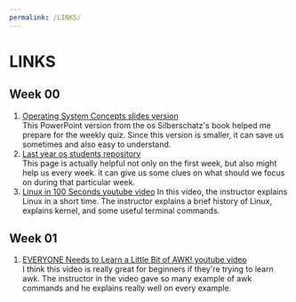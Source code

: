 ```yaml
---
permalink: /LINKS/
---
```


# LINKS
## Week 00
1. [Operating System Concepts slides version](https://www.os-book.com/OS10/slide-dir/index.html)<br>
This PowerPoint version from the os Silberschatz's book helped me prepare for the weekly quiz. Since this version is smaller, it can save us sometimes and also easy to understand.
2. [Last year os students repository](https://osp4diss.vlsm.org/osp-127.html)<br>
This page is actually helpful not only on the first week, but also might help us every week. it can give us some clues on what should we focus on during that particular week.
3. [Linux in 100 Seconds youtube video](https://www.youtube.com/watch?v=rrB13utjYV4)
In this video, the instructor explains Linux in a short time. The instructor explains a brief history of Linux, explains kernel, and some useful terminal commands.

## Week 01
1. [EVERYONE Needs to Learn a Little Bit of AWK! youtube video](https://www.youtube.com/watch?v=jJ02kEETw70)<br>
I think this video is really great for beginners if they're trying to learn awk. The instructor in the video gave so many example of awk commands and he explains really well on every example.
